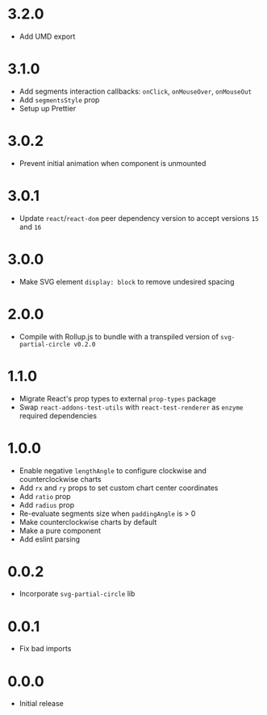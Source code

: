 # 3.2.0

- Add UMD export

# 3.1.0

- Add segments interaction callbacks: `onClick`, `onMouseOver`, `onMouseOut`
- Add `segmentsStyle` prop
- Setup up Prettier

# 3.0.2

- Prevent initial animation when component is unmounted

# 3.0.1

- Update `react`/`react-dom` peer dependency version to accept versions `15` and `16`

# 3.0.0

- Make SVG element `display: block` to remove undesired spacing

# 2.0.0

- Compile with Rollup.js to bundle with a transpiled version of `svg-partial-circle v0.2.0`

# 1.1.0

- Migrate React's prop types to external `prop-types` package
- Swap `react-addons-test-utils` with `react-test-renderer` as `enzyme` required dependencies

# 1.0.0

- Enable negative `lengthAngle` to configure clockwise and counterclockwise charts
- Add `rx` and `ry` props to set custom chart center coordinates
- Add `ratio` prop
- Add `radius` prop
- Re-evaluate segments size when `paddingAngle` is > 0
- Make counterclockwise charts by default
- Make <ReactMinimalPieChart> a pure component
- Add eslint parsing

# 0.0.2

- Incorporate `svg-partial-circle` lib

# 0.0.1

- Fix bad imports

# 0.0.0

- Initial release
